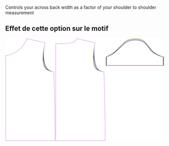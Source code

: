 
Controls your across back width as a factor of your shoulder to shoulder measurement


## Effet de cette option sur le motif
![This image shows the effect of this option by superimposing several variants that have a different value for this option](teagan_acrossbackfactor_sample.svg "Effect of this option on the pattern")
